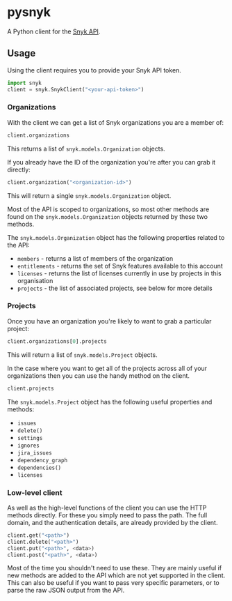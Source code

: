 # pysnyk

A Python client for the [Snyk API](https://snyk.docs.apiary.io/#).

## Usage

Using the client requires you to provide your Snyk API token.

```python
import snyk
client = snyk.SnykClient("<your-api-token>")
```

### Organizations

With the client we can get a list of Snyk organizations you are a member of:

```python
client.organizations
```

This returns a list of `snyk.models.Organization` objects.

If you already have the ID of the organization you're after you can grab it directly:

```python
client.organization("<organization-id>")
```

This will return a single `snyk.models.Organization` object.

Most of the API is scoped to organizations, so most other methods are found on the `snyk.models.Organization` objects
returned by these two methods.

The `snyk.models.Organization` object has the following properties related to the API:

* `members` - returns a list of members of the organization
* `entitlements` - returns the set of Snyk features available to this account
* `licenses` - returns the list of licenses currently in use by projects in this organisation
* `projects` - the list of associated projects, see below for more details

### Projects

Once you have an organization you're likely to want to grab a particular project:

```python
client.organizations[0].projects
```

This will return a list of `snyk.models.Project` objects.

In the case where you want to get all of the projects across all of your organizations then you can use the handy
method on the client.

```python
client.projects
```

The `snyk.models.Project` object has the following useful properties and methods:

* `issues`
* `delete()`
* `settings`
* `ignores`
* `jira_issues`
* `dependency_graph`
* `dependencies()`
* `licenses`


### Low-level client

As well as the high-level functions of the client you can use the HTTP methods directly. For these
you simply need to pass the path. The full domain, and the authentication details, are already provided
by the client.


```python
client.get("<path>")
client.delete("<path>")
client.put("<path>", <data>)
client.post("<path>", <data>)
```

Most of the time you shouldn't need to use these. They are mainly useful if new methods are added to the
API which are not yet supported in the client. This can also be useful if you want to pass very specific
parameters, or to parse the raw JSON output from the API.
